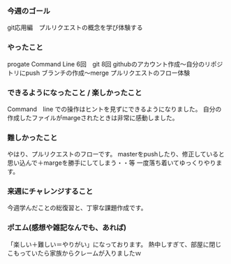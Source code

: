 ### 今週のゴール
git応用編　プルリクエストの概念を学び体験する
### やったこと
progate Command Line 6回　git 8回
githubのアカウント作成〜自分のリポジトリにpush
ブランチの作成〜merge
プルリクエストのフロー体験
### できるようになったこと / 楽しかったこと
Command　line での操作はヒントを見ずにできるようになりました。
自分の作成したファイルがmargeされたときは非常に感動しました。
### 難しかったこと
やはり、プルリクエストのフローです。
masterをpushしたり、修正していると思い込んで＋margeを勝手にしてしまう・・等
一度落ち着いてゆっくりやります。
### 来週にチャレンジすること
今週学んだことの総復習と、丁寧な課題作成です。
### ポエム(感想や雑記なんでも、あれば)
「楽しい＋難しい＝やりがい」になっております。
熱中しすぎて、部屋に閉じこもっていたら家族からクレームが入りましたｗ